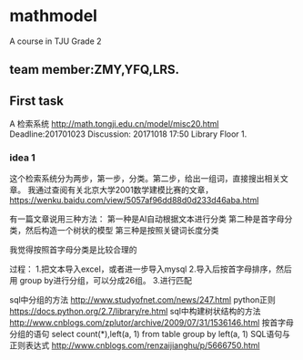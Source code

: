 # mathmodel
A course in TJU Grade 2 
## team member:ZMY,YFQ,LRS.
## First task
A  检索系统  http://math.tongji.edu.cn/model/misc20.html
Deadline:201701023
Discussion: 20171018 17:50 Library Floor 1.
### idea 1
这个检索系统分为两步，第一步，分类。第二步，给出一组词，直接搜出相关文章。
我通过查阅有关北京大学2001数学建模比赛的文章，
https://wenku.baidu.com/view/5057af96dd88d0d233d46aba.html

有一篇文章说用三种方法：
第一种是AI自动根据文本进行分类
第二种是首字母分类，然后构造一个树状的模型
第三种是按照关键词长度分类

我觉得按照首字母分类是比较合理的

过程：
1.把文本导入excel，或者进一步导入mysql
2.导入后按首字母排序，然后用 group by进行分组，可以分成26组。
3.进行匹配

sql中分组的方法
http://www.studyofnet.com/news/247.html
python正则
https://docs.python.org/2.7/library/re.html
sql中构建树状结构的方法
http://www.cnblogs.com/zplutor/archive/2009/07/31/1536146.html
按首字母分组的语句
select count(*),left(a, 1) from table group by left(a, 1)
SQL语句与正则表达式
http://www.cnblogs.com/renzaijianghu/p/5666750.html

